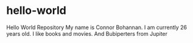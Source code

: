 # hello-world
Hello World Repository
My name is Connor Bohannan. I am currently 26 years old. I like books and movies. And Bubiperters from Jupiter
